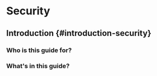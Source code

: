 # Security

## Introduction {#introduction-security}

### Who is this guide for?

### What's in this guide?
